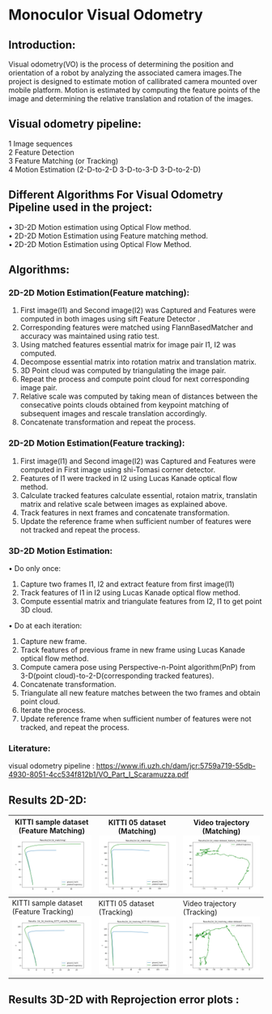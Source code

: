 # Monoculor Visual Odometry
## Introduction:  
Visual odometry(VO) is the process of determining the position and orientation of a robot by analyzing the associated camera images.The project is designed to estimate motion of callibrated camera mounted over mobile platform. Motion is estimated by computing the feature points of the image and determining the relative translation and rotation of the images.
## Visual odometry pipeline: 
1 Image sequences  
2 Feature Detection  
3 Feature Matching (or Tracking)  
4 Motion Estimation (2-D-to-2-D 3-D-to-3-D 3-D-to-2-D)  

## Different Algorithms For Visual Odometry Pipeline used in the project: 
• 3D-2D Motion estimation using Optical Flow method.   
•	2D-2D Motion Estimation using Feature matching method.  
•	2D-2D Motion Estimation using Optical Flow Method. 
## Algorithms:  
### 2D-2D Motion Estimation(Feature matching):  
1) First image(I1) and Second image(I2) was Captured and Features were computed in both images using sift Feature Detector .  
2) Corresponding features were matched using FlannBasedMatcher and accuracy was maintained using ratio test.    
3) Using matched features essential matrix for image pair I1, I2 was computed.
4) Decompose essential matrix into rotation matrix and translation matrix.  
5) 3D Point cloud was computed by triangulating the image pair.
6) Repeat the process and compute point cloud for next corresponding image pair.  
7) Relative scale was computed by taking mean of distances between the consecative points clouds obtained from keypoint matching of subsequent images and rescale translation accordingly.  
8) Concatenate transformation and repeat the process.  
### 2D-2D Motion Estimation(Feature tracking):  
1) First image(I1) and Second image(I2) was Captured and Features were computed in First image using shi-Tomasi corner detector.  
2) Features of I1 were tracked in I2 using Lucas Kanade optical flow method.  
3) Calculate tracked features calculate essential, rotaion matrix, translatin matrix and  relative scale between images as explained above.  
4) Track features in next frames and concatenate transformation.  
5) Update the reference frame when sufficient number of features were not tracked and repeat the process.  
### 3D-2D Motion Estimation:  
• Do only once:  
   1) Capture two frames I1, I2 and extract feature from first image(I1)  
   2) Track features of I1 in I2 using Lucas Kanade optical flow method. 
   3) Compute essential matrix and triangulate features from I2, I1 to get point 3D cloud.  
   
• Do at each iteration:
   1) Capture new frame.  
   2) Track features of previous frame in new frame using Lucas Kanade optical flow method.  
   3) Compute camera pose using Perspective-n-Point algorithm(PnP) from 3-D(point cloud)-to-2-D(corresponding tracked features).
   4) Concatenate transformation.
   4) Triangulate all new feature matches between the two frames and obtain point cloud.
   5) Iterate the process.  
   6) Update reference frame when sufficient number of features were not tracked, and repeat the process.  
   
### Literature:  
visual odometry pipeline : https://www.ifi.uzh.ch/dam/jcr:5759a719-55db-4930-8051-4cc534f812b1/VO_Part_I_Scaramuzza.pdf  

## Results 2D-2D:  
KITTI sample dataset (Feature Matching) <img src="results/2d-2d-matching.png" heigth="10"> | KITTI 05 dataset (Matching)<img src="results/2d-2d_matching_05.png"> | Video trajectory (Matching)<img src="results/2d-2d-video-matching.png"> 
--------------------------------------------------------|----------------------------------|------------------
KITTI sample dataset (Feature Tracking) <img src="results/2d-2d-tracking(H)_sample_dataset.png">  |  KITTI 05 dataset (Tracking)<img src="results/2d-2d-tracking(H)_05_dataset.png"> | Video trajectory (Tracking)<img src="results/2d-2d-video-homo.png">

## Results 3D-2D with Reprojection error plots :  
